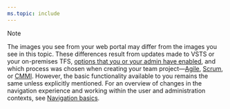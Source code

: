 ```yaml
---
ms.topic: include
---
```


<a id="image-diff"></a>  

>[!NOTE]  
>The images you see from your web portal may differ from the images you see in this topic. These differences result from updates made to VSTS or your on-premises TFS, [options that you or your admin have enabled](/vsts/project/navigation/preview-features), and which process was chosen when creating your team project&mdash;[Agile](/vsts/boards/work-items/guidance/agile-process), [Scrum](/vsts/boards/work-items/guidance/scrum-process), or [CMMI](/vsts/boards/work-items/guidance/cmmi-process). However, the basic functionality available to you remains the same unless explicitly mentioned. For an overview of changes in the navigation experience and working within the user and administration contexts, see [Navigation basics](/vsts/project/navigation/index#admin-context). 
